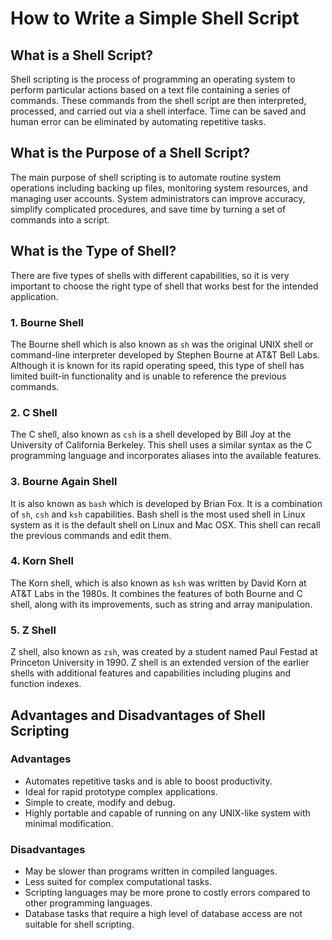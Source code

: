 # **How to Write a Simple Shell Script**
## What is a Shell Script?
Shell scripting is the process of programming an operating system to perform particular actions based on a text file
containing a series of commands. These commands from the shell script are then interpreted, processed, and carried out via a
shell interface. Time can be saved and human error can be eliminated by automating repetitive tasks.
## What is the Purpose of a Shell Script?
The main purpose of shell scripting is to automate routine system operations including backing up files, monitoring system
resources, and managing user accounts. System administrators can improve accuracy, simplify complicated procedures, and save
time by turning a set of commands into a script.
## What is the Type of Shell?
There are five types of shells with different capabilities, so it is very important to choose the right type of shell that
works best for the intended application.
### 1. **Bourne Shell**
   The Bourne shell which is also known as `sh` was the original UNIX shell or command-line interpreter developed by Stephen
   Bourne at AT&T Bell Labs. Although it is known for its rapid operating speed, this type of shell has limited built-in
   functionality and is unable to reference the previous commands.

### 2. **C Shell**
   The C shell, also known as `csh` is a shell developed by Bill Joy at the University of California Berkeley. This shell
   uses a similar syntax as the C programming language and incorporates aliases into the available features.

### 3. **Bourne Again Shell**
   It is also known as `bash` which is developed by Brian Fox. It is a combination of `sh`, `csh` and `ksh` capabilities.
   Bash shell is the most used shell in Linux system as it is the default shell on Linux and Mac OSX. This shell can
   recall the previous commands and edit them.

### 4. **Korn Shell**
   The Korn shell, which is also known as `ksh` was written by David Korn at AT&T Labs in the 1980s. It combines the
   features of both Bourne and C shell, along with its improvements, such as string and array manipulation.

### 5. **Z Shell**
   Z shell, also known as `zsh`, was created by a student named Paul Festad at Princeton University in 1990. Z shell is an
   extended version of the earlier shells with additional features and capabilities including plugins and function indexes.

## Advantages and Disadvantages of Shell Scripting
### Advantages
* Automates repetitive tasks and is able to boost productivity.
* Ideal for rapid prototype complex applications.
* Simple to create, modify and debug.
* Highly portable and capable of running on any UNIX-like system with minimal modification.

### Disadvantages
* May be slower than programs written in compiled languages.
* Less suited for complex computational tasks.
* Scripting languages may be more prone to costly errors compared to other programming languages.
* Database tasks that require a high level of database access are not suitable for shell scripting.


